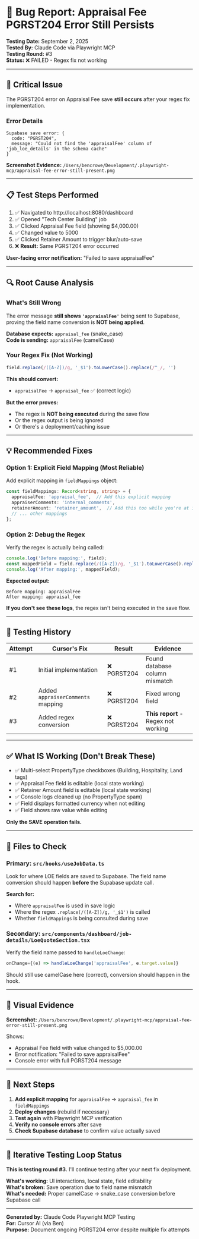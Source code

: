 # 🐛 Bug Report: Appraisal Fee PGRST204 Error Still Persists

**Testing Date:** September 2, 2025  
**Tested By:** Claude Code via Playwright MCP  
**Testing Round:** #3  
**Status:** ❌ FAILED - Regex fix not working

---

## 🔴 Critical Issue

The PGRST204 error on Appraisal Fee save **still occurs** after your regex fix implementation.

### Error Details

```
Supabase save error: {
  code: "PGRST204",
  message: "Could not find the 'appraisalFee' column of 'job_loe_details' in the schema cache"
}
```

**Screenshot Evidence:** `/Users/bencrowe/Development/.playwright-mcp/appraisal-fee-error-still-present.png`

---

## 📋 Test Steps Performed

1. ✅ Navigated to http://localhost:8080/dashboard
2. ✅ Opened "Tech Center Building" job
3. ✅ Clicked Appraisal Fee field (showing $4,000.00)
4. ✅ Changed value to 5000
5. ✅ Clicked Retainer Amount to trigger blur/auto-save
6. ❌ **Result:** Same PGRST204 error occurred

**User-facing error notification:** "Failed to save appraisalFee"

---

## 🔍 Root Cause Analysis

### What's Still Wrong

The error message **still shows `'appraisalFee'`** being sent to Supabase, proving the field name conversion is **NOT being applied**.

**Database expects:** `appraisal_fee` (snake_case)  
**Code is sending:** `appraisalFee` (camelCase)

### Your Regex Fix (Not Working)

```typescript
field.replace(/([A-Z])/g, '_$1').toLowerCase().replace(/^_/, '')
```

**This should convert:**
- `appraisalFee` → `appraisal_fee` ✅ (correct logic)

**But the error proves:**
- The regex is **NOT being executed** during the save flow
- Or the regex output is being ignored
- Or there's a deployment/caching issue

---

## 💡 Recommended Fixes

### Option 1: Explicit Field Mapping (Most Reliable)

Add explicit mapping in `fieldMappings` object:

```typescript
const fieldMappings: Record<string, string> = {
  appraisalFee: 'appraisal_fee',  // Add this explicit mapping
  appraiserComments: 'internal_comments',
  retainerAmount: 'retainer_amount',  // Add this too while you're at it
  // ... other mappings
};
```

### Option 2: Debug the Regex

Verify the regex is actually being called:

```typescript
console.log('Before mapping:', field);
const mappedField = field.replace(/([A-Z])/g, '_$1').toLowerCase().replace(/^_/, '');
console.log('After mapping:', mappedField);
```

**Expected output:**
```
Before mapping: appraisalFee
After mapping: appraisal_fee
```

**If you don't see these logs**, the regex isn't being executed in the save flow.

---

## 🎯 Testing History

| Attempt | Cursor's Fix | Result | Evidence |
|---------|-------------|---------|----------|
| #1 | Initial implementation | ❌ PGRST204 | Found database column mismatch |
| #2 | Added `appraiserComments` mapping | ❌ PGRST204 | Fixed wrong field |
| #3 | Added regex conversion | ❌ PGRST204 | **This report** - Regex not working |

---

## ✅ What IS Working (Don't Break These)

- ✅ Multi-select PropertyType checkboxes (Building, Hospitality, Land tags)
- ✅ Appraisal Fee field is editable (local state working)
- ✅ Retainer Amount field is editable (local state working)
- ✅ Console logs cleaned up (no PropertyType spam)
- ✅ Field displays formatted currency when not editing
- ✅ Field shows raw value while editing

**Only the SAVE operation fails.**

---

## 🔧 Files to Check

### Primary: `src/hooks/useJobData.ts`

Look for where LOE fields are saved to Supabase. The field name conversion should happen **before** the Supabase update call.

**Search for:**
- Where `appraisalFee` is used in save logic
- Where the regex `.replace(/([A-Z])/g, '_$1')` is called
- Whether `fieldMappings` is being consulted during save

### Secondary: `src/components/dashboard/job-details/LoeQuoteSection.tsx`

Verify the field name passed to `handleLoeChange`:

```typescript
onChange={(e) => handleLoeChange('appraisalFee', e.target.value)}
```

Should still use camelCase here (correct), conversion should happen in the hook.

---

## 📸 Visual Evidence

**Screenshot:** `/Users/bencrowe/Development/.playwright-mcp/appraisal-fee-error-still-present.png`

Shows:
- Appraisal Fee field with value changed to $5,000.00
- Error notification: "Failed to save appraisalFee"
- Console error with full PGRST204 message

---

## 🚨 Next Steps

1. **Add explicit mapping** for `appraisalFee` → `appraisal_fee` in `fieldMappings`
2. **Deploy changes** (rebuild if necessary)
3. **Test again** with Playwright MCP verification
4. **Verify no console errors** after save
5. **Check Supabase database** to confirm value actually saved

---

## 🔄 Iterative Testing Loop Status

**This is testing round #3.** I'll continue testing after your next fix deployment.

**What's working:** UI interactions, local state, field editability  
**What's broken:** Save operation due to field name mismatch  
**What's needed:** Proper camelCase → snake_case conversion before Supabase call

---

**Generated by:** Claude Code Playwright MCP Testing  
**For:** Cursor AI (via Ben)  
**Purpose:** Document ongoing PGRST204 error despite multiple fix attempts
